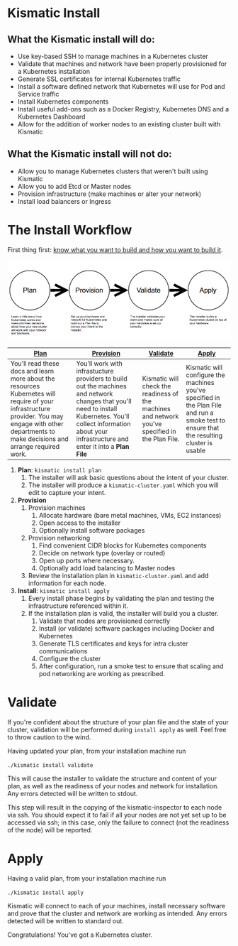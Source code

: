 # Kismatic Install

## What the Kismatic install will do:

* Use key-based SSH to manage machines in a Kubernetes cluster
* Validate that machines and network have been properly provisioned for a Kubernetes installation
* Generate SSL certificates for internal Kubernetes traffic
* Install a software defined network that Kubernetes will use for Pod and Service traffic
* Install Kubernetes components
* Install useful add-ons such as a Docker Registry, Kubernetes DNS and a Kubernetes Dashboard
* Allow for the addition of worker nodes to an existing cluster built with Kismatic

## What the Kismatic install will **not** do:

* Allow you to manage Kubernetes clusters that weren't built using Kismatic
* Allow you to add Etcd or Master nodes
* Provision infrastructure (make machines or alter your network)
* Install load balancers or Ingress 

# The Install Workflow

First thing first: [know what you want to build and how you want to build it](INTENT.md).

![High-level workflow](installer-workflow.png)

| [Plan](PLAN.md) | [Provision](PROVISION.md) | [Validate](#validate) | [Apply](#apply) |
| --- | --- | --- | --- |
| You'll read these docs and learn more about the resources Kubernetes will require of your infrastructure provider. You may engage with other departments to make decisions and arrange required work. | You'll work with infrastucture providers to build out the machines and network changes that you'll need to install Kubernetes. You'll collect information about your infrastructure and enter it into a **Plan File** | Kismatic will check the readiness of the machines and network you've specified in the Plan File. | Kismatic will configure the machines you've specified in the Plan File and run a smoke test to ensure that the resulting cluster is usable |

1. **Plan**: `kismatic install plan` 
   1. The installer will ask basic questions about the intent of your cluster.
   2. The installer will produce a `kismatic-cluster.yaml` which you will edit to capture your intent.
2. **Provision** 
   1. Provision machines
      1. Allocate hardware (bare metal machines, VMs, EC2 instances)
      2. Open access to the installer
      3. Optionally install software packages
   2. Provision networking
      1. Find convenient CIDR blocks for Kubernetes components
      2. Decide on network type (overlay or routed)
      3. Open up ports where necessary.
      4. Optionally add load balancing to Master nodes
   3. Review the installation plan in `kismatic-cluster.yaml` and add information for each node.
3. **Install**: `kismatic install apply` 
   1. Every install phase begins by validating the plan and testing the infrastructure referenced within it.
   2. If the installation plan is valid, the installer will build you a cluster.
      1. Validate that nodes are provisioned correctly
      2. Install (or validate) software packages including Docker and Kubernetes
      3. Generate TLS certificates and keys for intra cluster communications
      4. Configure the cluster 
      5. After configuration, run a smoke test to ensure that scaling and pod networking are working as prescribed.

# <a name="validate"></a>Validate

If you're confident about the structure of your plan file and the state of your cluster, validation will be performed during `install apply` as well. Feel free to throw caution to the wind.

Having updated your plan, from your installation machine run

`./kismatic install validate`

This will cause the installer to validate the structure and content of your plan, as well as the readiness of your nodes and network for installation.  Any errors detected will be written to stdout.

This step will result in the copying of the kismatic-inspector to each node via ssh. You should expect it to fail if all your nodes are not yet set up to be accessed via ssh; in this case, only the failure to connect (not the readiness of the node) will be reported.


# <a name="apply"></a>Apply

Having a valid plan, from your installation machine run

`./kismatic install apply`

Kismatic will connect to each of your machines, install necessary software and prove that the cluster and network are working as intended. Any errors detected will be written to standard out.

Congratulations! You've got a Kubernetes cluster.
